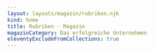 ```yaml
---
layout: layouts/magazin/rubriken.njk
kind: home
title: Rubriken - Magazin
magazinCategory: Das erfolgreiche Unternehmen
eleventyExcludeFromCollections: true
---
```

